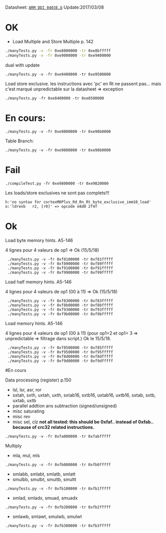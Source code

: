 
Datasheet: [`ARM DDI 0403E.b`](file:///Users/briday-m/ownCloud/datasheet/Cortex/DDI0403E_B_armv7m_arm.pdf)
Update:2017/03/08

# OK
* Load Multiple and Store Multiple p. 142

```sh
./manyTests.py -v -fr 0xe8800000 -tr 0xe8bfffff
./manyTests.py -v -fr 0xe9000000 -tr 0xe9400000
```

dual with update
```
./manyTests.py -v -fr 0xe9400000 -tr 0xe9500000
```

Load store exclusive.
les instructions avec 'pc' en Rt ne passent pas… mais c'est marqué unpredictable sur la datasheet => exception

```
./manyTests.py -fr 0xe8400000 -tr 0xe8500000
```

# En cours:

```
./manyTests.py -v -fr 0xe9800000 -tr 0xe98b0000
```

Table Branch:
```
./manyTests.py -v -fr 0xe9800000 -tr 0xe98b0000
```

# Fail

```
./compileTest.py -fr 0xe9800000 -tr 0xe9820000
```

Les loads/store exclusives ne sont pas complets!!!

```
h:'no syntax for cortexM0Plus_Rd_Rn_Rt_byte_exclusive_imm10_load'	o:'ldrexb	r2, [r0]' => opcode e8d0 2f4f
```

# Ok

Load byte memory hints. A5-146

4 lignes pour 4 valeurs de op1 => Ok (15/5/18)
```
 ./manyTests.py -v -fr 0xf8100000 -tr 0xf81fffff
 ./manyTests.py -v -fr 0xf8900000 -tr 0xf89fffff
 ./manyTests.py -v -fr 0xf9100000 -tr 0xf91fffff
 ./manyTests.py -v -fr 0xf9900000 -tr 0xf99fffff
```

Load half memory hints. A5-146

4 lignes pour 4 valeurs de op1 (00 à 11) => Ok (15/5/18)
```
 ./manyTests.py -v -fr 0xf8300000 -tr 0xf83fffff
 ./manyTests.py -v -fr 0xf8b00000 -tr 0xf8bfffff
 ./manyTests.py -v -fr 0xf9300000 -tr 0xf93fffff
 ./manyTests.py -v -fr 0xf9b00000 -tr 0xf9bfffff
```

Load memory hints. A5-146

4 lignes pour 4 valeurs de op1 (00 à 11)
(pour op1=2 et op1= 3 => unpredictable => filtrage dans script.)
Ok le 15/5/18.
```
 ./manyTests.py -v -fr 0xf8500000 -tr 0xf85fffff
 ./manyTests.py -v -fr 0xf9500000 -tr 0xf95fffff
 ./manyTests.py -v -fr 0xf8d00000 -tr 0xf8dfffff
 ./manyTests.py -v -fr 0xf9d00000 -tr 0xf9dfffff
```

#En cours

Data processing (register) p.150

 * lsl, lsr, asr, ror
 * sxtah, sxth, uxtah, uxth, sxtab16, sxtb16, uxtab16, uxtb16, sxtab, sxtb, uxtab, uxtb
 * parallel addtion ans subtraction (signed/unsigned)
 * misc saturating
 * misc rev
 * misc sel, clz
**not all tested: this should be 0xfaf.. instead of 0xfab.. because of crc32 related instructions.**

```
./manyTests.py -v -fr 0xfa000000 -tr 0xfabfffff
```

Multiply

 * mla, mul, mls
```
./manyTests.py -v -fr 0xfb000000 -tr 0xfb0fffff
```

 * smlabb, smlabt, smlatb, smlatt
 * smulbb, smulbt, smultb, smultt
```
./manyTests.py -v -fr 0xfb100000 -tr 0xfb1fffff
```

 * smlad, smladx, smuad, smuadx
```
./manyTests.py -v -fr 0xfb200000 -tr 0xfb2fffff
```

 * smlawb, smlawt, smulwb, smulwt
```
./manyTests.py -v -fr 0xfb300000 -tr 0xfb3fffff
```
